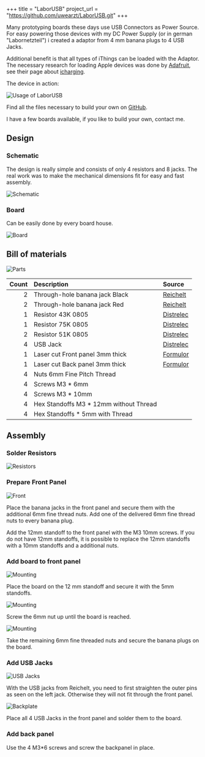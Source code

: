 +++
title = "LaborUSB"
project_url = "https://github.com/uwearzt/LaborUSB.git"
+++

Many prototyping boards these days use USB Connectors as Power Source. For easy powering those devices with my DC Power Supply (or in german "Labornetzteil") i created a adaptor from 4 mm banana plugs to 4 USB Jacks.

Additional benefit is that all types of iThings can be loaded with the Adaptor. The necessary research for loading Apple devices was done by [Adafruit](http://www.adafruit.com), see their page about [icharging](http://learn.adafruit.com/minty-boost/icharging).

The device in action:

![Usage of LaborUSB](files/project/laborusb/LaborUSB_Usage.jpg)

Find all the files necessary to build your own on [GitHub](https://github.com/uwearzt/LaborUSB.git).

I have a few boards available, if you like to build your own, contact me.

<!--more-->

## Design

### Schematic

The design is really simple and consists of only 4 resistors and 8 jacks. The real work was to make the mechanical dimensions fit for easy and fast assembly.

![Schematic](files/project/laborusb/LaborUSB_Schematic.png)

### Board

Can be easily done by every board house.

![Board](files/project/laborusb/LaborUSB_Board.png)

## Bill of materials

![Parts](files/project/laborusb/LaborUSB_Parts.jpg)

| **Count** | **Description** | **Source** |
|---:|:---|:---|
| 2 | Through-hole banana jack Black | [Reichelt](http://www.reichelt.de)</a> |
| 2 | Through-hole banana jack Red | [Reichelt](http://www.reichelt.de)</a> |
| 1 | Resistor 43K 0805 | [Distrelec](https://www.distrelec.de) |
| 1 | Resistor 75K 0805 | [Distrelec](https://www.distrelec.de) |
| 2 | Resistor 51K 0805 | [Distrelec](https://www.distrelec.de) |
| 4 | USB Jack | [Distrelec](https://www.distrelec.de) |
| 1 | Laser cut Front panel 3mm thick | [Formulor](http://www.formulor.de) |
| 1 | Laser cut Back panel 3mm thick | [Formulor](http://www.formulor.de) |
| 4 | Nuts 6mm Fine Pitch Thread | |
| 4 | Screws M3 * 6mm | |
| 4 | Screws M3 * 10mm | |
| 4 | Hex Standoffs M3 * 12mm without Thread | |
| 4 | Hex Standoffs * 5mm with Thread | |

## Assembly

### Solder Resistors

![Resistors](files/project/laborusb/LaborUSB_Resistors.jpg)

### Prepare Front Panel
![Front](files/project/laborusb/LaborUSB_Front.jpg)

Place the banana jacks in the front panel and secure them with the additional 6mm fine thread nuts. Add one of the delivered 6mm fine thread nuts to every banana plug.

Add the 12mm standoff to the front panel with the M3 10mm screws. If you do not have 12mm standoffs, it is possible to replace the 12mm standoffs with a 10mm standoffs and a additional nuts.

### Add board to front panel

![Mounting](files/project/laborusb/LaborUSB_BoardMount1.jpg)

Place the board on the 12 mm standoff and secure it with the 5mm standoffs.

![Mounting](files/project/laborusb/LaborUSB_BoardMount2.jpg)

Screw the 6mm nut up until the board is reached.

![Mounting](files/project/laborusb/LaborUSB_BoardMount3.jpg)

Take the remaining 6mm fine threaded nuts and secure the banana plugs on the board.

### Add USB Jacks

![USB Jacks](files/project/laborusb/LaborUSB_USBJack.jpg)

With the USB jacks from Reichelt, you need to first straighten the outer pins as seen on the left jack. Otherwise they will not fit through the front panel.

![Backplate](files/project/laborusb/LaborUSB_Backplate.jpg)

Place all 4 USB Jacks in the front panel and solder them to the board.

### Add back panel

Use the 4 M3*6 screws and screw the backpanel in place.
